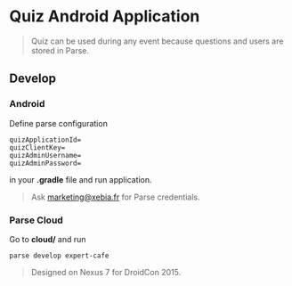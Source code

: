 # Quiz Android Application

> Quiz can be used during any event because questions and users are stored in Parse.

## Develop

### Android

Define parse configuration

    quizApplicationId=
    quizClientKey=
    quizAdminUsername=
    quizAdminPassword=
  
in your **.gradle** file and run application.

> Ask marketing@xebia.fr for Parse credentials.

### Parse Cloud

Go to **cloud/** and run

    parse develop expert-cafe

> Designed on Nexus 7 for DroidCon 2015.
